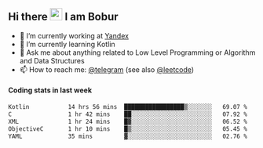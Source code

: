 ## Hi there <img src="https://media.giphy.com/media/hvRJCLFzcasrR4ia7z/giphy.gif" width="25px" height="25px"> I am Bobur

- :briefcase: I’m currently working at [Yandex](https://yandex.ru/)
- :seedling: I’m currently learning Kotlin
- :speech_balloon: Ask me about anything related to Low Level Programming or Algorithm and Data Structures
- :mailbox: How to reach me: [@telegram](https://t.me/octoant) (see also [@leetcode](https://leetcode.com/octoant/))    

#### Coding stats in last week

<!--START_SECTION:waka-->

```txt
Kotlin           14 hrs 56 mins  █████████████████▒░░░░░░░   69.07 %
C                1 hr 42 mins    ██░░░░░░░░░░░░░░░░░░░░░░░   07.92 %
XML              1 hr 24 mins    █▓░░░░░░░░░░░░░░░░░░░░░░░   06.52 %
ObjectiveC       1 hr 10 mins    █▒░░░░░░░░░░░░░░░░░░░░░░░   05.45 %
YAML             35 mins         ▓░░░░░░░░░░░░░░░░░░░░░░░░   02.76 %
```

<!--END_SECTION:waka-->
